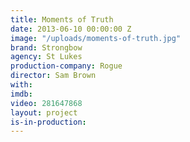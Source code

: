 ```yaml
---
title: Moments of Truth
date: 2013-06-10 00:00:00 Z
image: "/uploads/moments-of-truth.jpg"
brand: Strongbow
agency: St Lukes
production-company: Rogue
director: Sam Brown
with: 
imdb: 
video: 281647868
layout: project
is-in-production: 
---
```


